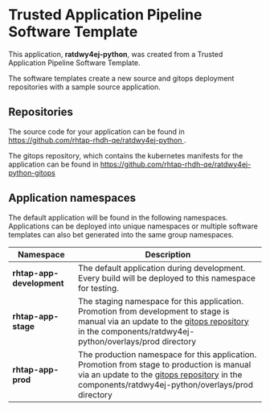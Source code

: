 # Trusted Application Pipeline Software Template

This application, **ratdwy4ej-python**, was created from a Trusted Application Pipeline Software Template.

The software templates create a new source and gitops deployment repositories with a sample source application. 

## Repositories

The source code for your application can be found in [https://github.com/rhtap-rhdh-qe/ratdwy4ej-python ](https://github.com/rhtap-rhdh-qe/ratdwy4ej-python ).
 
The gitops repository, which contains the kubernetes manifests for the application can be found in 
[https://github.com/rhtap-rhdh-qe/ratdwy4ej-python-gitops ](https://github.com/rhtap-rhdh-qe/ratdwy4ej-python-gitops ) 

## Application namespaces 

The default application will be found in the following namespaces. Applications can be deployed into unique namespaces or multiple software templates can also bet generated into the same group namespaces.  

|  Namespace   |  Description   |  
| -------- | -------- |   
| **rhtap-app-development** | The default application during development. Every build will be deployed to this namespace for testing. | 
| **rhtap-app-stage** | The staging namespace for this application. Promotion from development to stage is manual via an update to the [gitops repository](https://github.com/rhtap-rhdh-qe/ratdwy4ej-python-gitops ) in the components/ratdwy4ej-python/overlays/prod directory |  
| **rhtap-app-prod** | The production namespace for this application. Promotion from stage to production is manual via an update to the [gitops repository](https://github.com/rhtap-rhdh-qe/ratdwy4ej-python-gitops ) in the components/ratdwy4ej-python/overlays/prod directory | 